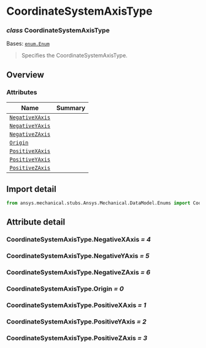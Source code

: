 <a id="coordinatesystemaxistype"></a>

# CoordinateSystemAxisType

<a id="CoordinateSystemAxisType"></a>

### *class* CoordinateSystemAxisType

Bases: [`enum.Enum`](https://docs.python.org/3/library/enum.html#enum.Enum)

> Specifies the CoordinateSystemAxisType.

> <!-- !! processed by numpydoc !! -->

<a id="overview"></a>

## Overview

### Attributes

| Name | Summary |
|--------------------------------------------------------------|----|
| [`NegativeXAxis`](#CoordinateSystemAxisType.NegativeXAxis)   |    |
| [`NegativeYAxis`](#CoordinateSystemAxisType.NegativeYAxis)   |    |
| [`NegativeZAxis`](#CoordinateSystemAxisType.NegativeZAxis)   |    |
| [`Origin`](#CoordinateSystemAxisType.Origin)                 |    |
| [`PositiveXAxis`](#CoordinateSystemAxisType.PositiveXAxis)   |    |
| [`PositiveYAxis`](#CoordinateSystemAxisType.PositiveYAxis)   |    |
| [`PositiveZAxis`](#CoordinateSystemAxisType.PositiveZAxis)   |    |

<a id="import-detail"></a>

## Import detail

```python
from ansys.mechanical.stubs.Ansys.Mechanical.DataModel.Enums import CoordinateSystemAxisType
```

<a id="attribute-detail"></a>

## Attribute detail

<a id="CoordinateSystemAxisType.NegativeXAxis"></a>

### CoordinateSystemAxisType.NegativeXAxis *= 4*

<a id="CoordinateSystemAxisType.NegativeYAxis"></a>

### CoordinateSystemAxisType.NegativeYAxis *= 5*

<a id="CoordinateSystemAxisType.NegativeZAxis"></a>

### CoordinateSystemAxisType.NegativeZAxis *= 6*

<a id="CoordinateSystemAxisType.Origin"></a>

### CoordinateSystemAxisType.Origin *= 0*

<a id="CoordinateSystemAxisType.PositiveXAxis"></a>

### CoordinateSystemAxisType.PositiveXAxis *= 1*

<a id="CoordinateSystemAxisType.PositiveYAxis"></a>

### CoordinateSystemAxisType.PositiveYAxis *= 2*

<a id="CoordinateSystemAxisType.PositiveZAxis"></a>

### CoordinateSystemAxisType.PositiveZAxis *= 3*
